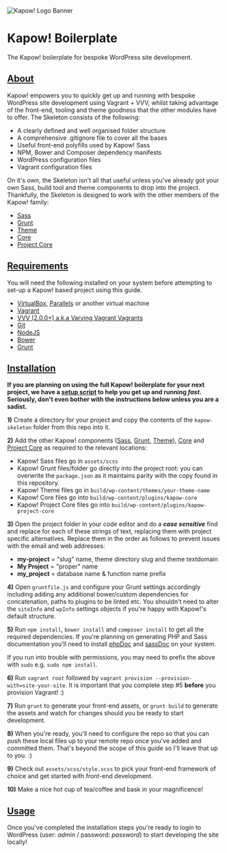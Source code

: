 ![Kapow! Logo Banner](https://raw.githubusercontent.com/kapow-wp/kapow-skeleton/master/kapow-full-logo-x2.png)

# Kapow! Boilerplate

The Kapow! boilerplate for bespoke WordPress site development.

## [About](#about)

Kapow! empowers you to quickly get up and running with bespoke WordPress site development using Vagrant + VVV, whilst taking advantage of the front-end, tooling and theme goodness that the other modules have to offer. The Skeleton consists of the following:

- A clearly defined and well organised folder structure
- A comprehensive .gitignore file to cover all the bases
- Useful front-end polyfills used by Kapow! Sass
- NPM, Bower and Composer dependency manifests
- WordPress configuration files
- Vagrant configuration files

On it's own, the Skeleton isn't all that useful unless you've already got your own Sass, build tool and theme components to drop into the project. Thankfully, the Skeleton is designed to work with the other members of the Kapow! family:

- [Sass](https://github.com/mkdo/kapow-sass)
- [Grunt](https://github.com/mkdo/kapow-grunt)
- [Theme](https://github.com/mkdo/kapow-theme)
- [Core](https://github.com/mkdo/kapow-core)
- [Project Core](https://github.com/mkdo/kapow-project-core)

## [Requirements](#requirements)

You will need the following installed on your system before attempting to set-up a Kapow! based project using this guide.

- [VirtualBox](http://www.virtualbox.org/), [Parallels](http://www.parallels.com) or another virtual machine
- [Vagrant](https://www.vagrantup.com/)
- [VVV (2.0.0+) a.k.a Varying Vagrant Vagrants](https://github.com/Varying-Vagrant-Vagrants/VVV)
- [Git](https://git-scm.com/book/en/v2/Getting-Started-Installing-Git)
- [NodeJS](https://nodejs.org/)
- [Bower](http://bower.io/#install-bower)
- [Grunt](http://gruntjs.com/installing-grunt)

## [Installation](#installation)

**If you are planning on using the full Kapow! boilerplate for your next project, we have a [setup script](https://github.com/mkdo/kapow-setup) to help you get up and running *fast*. Seriously, don't even bother with the instructions below unless you are a sadist.**

**1)** Create a directory for your project and copy the contents of the `kapow-skeleton` folder from this repo into it.

**2)** Add the other Kapow! components ([Sass](https://github.com/mkdo/kapow-sass), [Grunt](https://github.com/mkdo/kapow-grunt), [Theme](https://github.com/mkdo/kapow-theme)), [Core](https://github.com/mkdo/kapow-core) and [Project Core](https://github.com/mkdo/kapow-project-core) as required to the relevant locations:

- Kapow! Sass files go in `assets/scss`
- Kapow! Grunt files/folder go directly into the project root: you can overwrite the `package.json` as it maintains parity with the copy found in this repository.
- Kapow! Theme files go in `build/wp-content/themes/your-theme-name`
- Kapow! Core files go into `build/wp-content/plugins/kapow-core`
- Kapow! Project Core files go into `build/wp-content/plugins/kapow-project-core`

**3)** Open the project folder in your code editor and do a ***case sensitive*** find and replace for each of these strings of text, replacing them with project specific alternatives. Replace them in the order as follows to prevent issues with the email and web addresses:

- **my-project** = "slug" name, theme directory slug and theme textdomain
- **My Project** = "proper" name
- **my_project** = database name & function name prefix

**4)** Open `gruntfile.js` and configure your Grunt settings accordingly including adding any additional bower/custom dependencies for concatenation, paths to plugins to be linted etc. You shouldn't need to alter the `siteInfo` and `wpInfo` settings objects if you're happy with Kapow!'s default structure.

**5)** Run `npm install`,  `bower install` and `composer install` to get all the required dependencies. If you're planning on generating PHP and Sass documentation you'll need to install [phpDoc](http://www.phpdoc.org/docs/latest/getting-started/installing.html) and [sassDoc](http://www.sassdoc.com) on your system.

If you run into trouble with permissions, you may need to prefix the above with `sudo` e.g. `sudo npm install`.

**6)** Run `vagrant root` followed by `vagrant provision --provision-with=site-your-site`. It is important that you complete step #5 **before** you provision Vagrant! :)

**7)** Run `grunt` to generate your front-end assets, or `grunt build` to generate the assets and watch for changes should you be ready to start development.

**8)** When you're ready, you'll need to configure the repo so that you can push these local files up to your remote repo once you've added and committed them. That's beyond the scope of this guide so I'll leave that up to you. :)

**9)** Check out `assets/scss/style.scss` to pick your front-end framework of choice and get started with front-end development.

**10)** Make a nice hot cup of tea/coffee and bask in your magnificence!

## [Usage](#usage)

Once you've completed the installation steps you're ready to login to WordPress (user: *admin* / password: *password*) to start developing the site locally!

